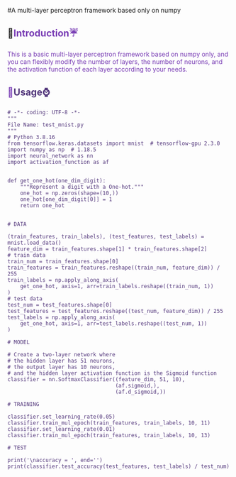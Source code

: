 #A multi-layer perceptron framework based only on numpy

## :feet:<font color=#783CB4>Introduction:umbrella:
This is a basic multi-layer perceptron framework based on numpy only, and you can flexibly modify the number of layers, the number of neurons, and the activation function of each layer according to your needs.
## :crystal_ball:<font color=#52367B>Usage:watch:
```
# -*- coding: UTF-8 -*-
"""
File Name: test_mnist.py
"""
# Python 3.8.16
from tensorflow.keras.datasets import mnist  # tensorflow-gpu 2.3.0
import numpy as np  # 1.18.5
import neural_network as nn
import activation_function as af


def get_one_hot(one_dim_digit):
    """Represent a digit with a One-hot."""
    one_hot = np.zeros(shape=(10,))
    one_hot[one_dim_digit[0]] = 1
    return one_hot


# DATA

(train_features, train_labels), (test_features, test_labels) = mnist.load_data()
feature_dim = train_features.shape[1] * train_features.shape[2]
# train data
train_num = train_features.shape[0]
train_features = train_features.reshape((train_num, feature_dim)) / 255
train_labels = np.apply_along_axis(
    get_one_hot, axis=1, arr=train_labels.reshape((train_num, 1))
)
# test data
test_num = test_features.shape[0]
test_features = test_features.reshape((test_num, feature_dim)) / 255
test_labels = np.apply_along_axis(
    get_one_hot, axis=1, arr=test_labels.reshape((test_num, 1))
)

# MODEL

# Create a two-layer network where
# the hidden layer has 51 neurons,
# the output layer has 10 neurons,
# and the hidden layer activation function is the Sigmoid function
classifier = nn.SoftmaxClassifier((feature_dim, 51, 10),
                                  (af.sigmoid,),
                                  (af.d_sigmoid,))

# TRAINING

classifier.set_learning_rate(0.05)
classifier.train_mul_epoch(train_features, train_labels, 10, 11)
classifier.set_learning_rate(0.01)
classifier.train_mul_epoch(train_features, train_labels, 10, 13)

# TEST

print('\naccuracy = ', end='')
print(classifier.test_accuracy(test_features, test_labels) / test_num)

```
